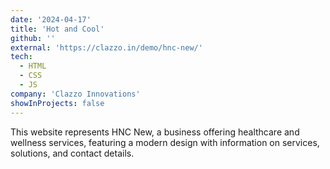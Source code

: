 ```yaml
---
date: '2024-04-17'
title: 'Hot and Cool'
github: ''
external: 'https://clazzo.in/demo/hnc-new/'
tech:
  - HTML
  - CSS
  - JS
company: 'Clazzo Innovations'
showInProjects: false
---
```


This website represents HNC New, a business offering healthcare and wellness services, featuring a modern design with information on services, solutions, and contact details.